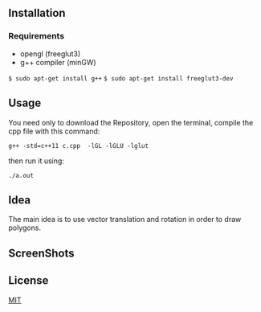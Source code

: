 ## Installation
### Requirements
* opengl (freeglut3)
* g++ compiler (minGW)

`$ sudo apt-get install g++`
`$ sudo apt-get install freeglut3-dev`

## Usage

You need only to download the Repository, open the terminal, compile the cpp file with this command:

`g++ -std=c++11 c.cpp  -lGL -lGLU -lglut`

then run it using:

`./a.out`

## Idea
The main idea is to use vector translation and rotation in order to draw polygons.


## ScreenShots



## License
[MIT](https://choosealicense.com/licenses/mit/)
